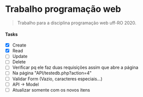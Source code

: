 # Trabalho programação web

> Trabalho para a disciplina programação web uff-RO 2020.

#### Tasks
 - [x] Create
 - [x] Read
 - [ ] Update
 - [ ] Delete
 - [ ] Verificar pq ele faz duas requisições assim que abre a página
 - [ ] Na página "API/testedb.php?action=4"
 - [ ] Validar Form (Vazio, caracteres especiais...)
 - [ ] API -> Model
 - [ ] Atualizar somente com os novos itens
